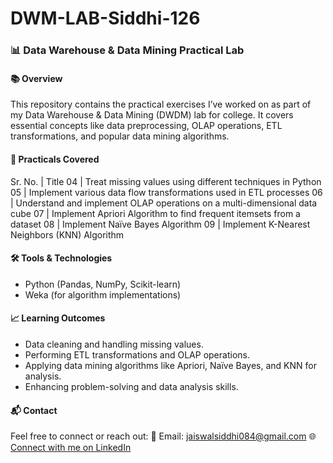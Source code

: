 # DWM-LAB-Siddhi-126
### 📊 Data Warehouse & Data Mining Practical Lab
#### 📚 Overview
This repository contains the practical exercises I’ve worked on as part of my Data Warehouse & Data Mining (DWDM) lab for college. It covers essential concepts like data preprocessing, OLAP operations, ETL transformations, and popular data mining algorithms.
#### 📝 Practicals Covered
Sr. No. | Title
04 | Treat missing values using different techniques in Python <br>
05 | Implement various data flow transformations used in ETL processes
06 | Understand and implement OLAP operations on a multi-dimensional data cube
07 | Implement Apriori Algorithm to find frequent itemsets from a dataset
08 | Implement Naïve Bayes Algorithm
09 | Implement K-Nearest Neighbors (KNN) Algorithm

#### 🛠️ Tools & Technologies
- Python (Pandas, NumPy, Scikit-learn)
- Weka (for algorithm implementations)

#### 📈 Learning Outcomes
- Data cleaning and handling missing values.
- Performing ETL transformations and OLAP operations.
- Applying data mining algorithms like Apriori, Naïve Bayes, and KNN for analysis.
- Enhancing problem-solving and data analysis skills.

#### 📬 Contact
Feel free to connect or reach out:
📧 Email: jaiswalsiddhi084@gmail.com
🌐 [Connect with me on LinkedIn](www.linkedin.com/in/siddhi-jaiswal08)

